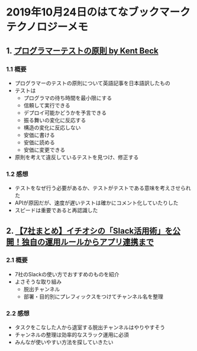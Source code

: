 # 2019年10月24日のはてなブックマークテクノロジーメモ

## 1. [プログラマーテストの原則 by Kent Beck](https://medium.com/waicrew/%E3%83%97%E3%83%AD%E3%82%B0%E3%83%A9%E3%83%9E%E3%83%BC%E3%83%86%E3%82%B9%E3%83%88%E3%81%AE%E5%8E%9F%E5%89%87-by-kent-beck-eac2d10c8f97)

### 1.1 概要

- プログラマーのテストの原則について英語記事を日本語訳したもの
- テストは
  - プログラマの待ち時間を最小限にする
  - 信頼して実行できる
  - デプロイ可能かどうかを予言できる
  - 振る舞いの変化に反応する
  - 構造の変化に反応しない
  - 安価に書ける
  - 安価に読める
  - 安価に変更できる
- 原則を考えて違反しているテストを見つけ、修正する

### 1.2 感想

- テストをなぜ行う必要があるか、テストがテストである意味を考えさせられた
- APIが原因だが、速度が遅いテストは確かにコメント化していたりした
- スピードは重要であると再認識した

## 2. [【7社まとめ】イチオシの「Slack活用術」を公開！独自の運用ルールからアプリ連携まで](https://seleck.cc/1357)

### 2.1 概要

- 7社のSlackの使い方でおすすめのものを紹介
- よさそうな取り組み
  - 脱出チャンネル
  - 部署・目的別にプレフィックスをつけてチャンネル名を整理

### 2.2 感想

- タスクをこなした人から退室する脱出チャンネルはやりやすそう
- チャンネルの整理は効率的なスラック運用に必須
- みんなが使いやすい方法を探していきたい
